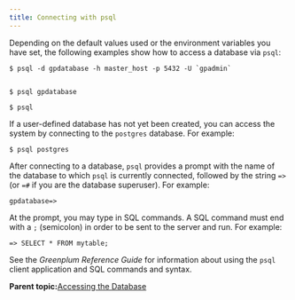 ```yaml
---
title: Connecting with psql 
---
```


Depending on the default values used or the environment variables you have set, the following examples show how to access a database via `psql`:

```
$ psql -d gpdatabase -h master_host -p 5432 -U `gpadmin`
         
```

```
$ psql gpdatabase
```

```
$ psql
```

If a user-defined database has not yet been created, you can access the system by connecting to the `postgres` database. For example:

```
$ psql postgres
```

After connecting to a database, `psql` provides a prompt with the name of the database to which `psql` is currently connected, followed by the string `=>` \(or `=#` if you are the database superuser\). For example:

```
gpdatabase=>
```

At the prompt, you may type in SQL commands. A SQL command must end with a `;` \(semicolon\) in order to be sent to the server and run. For example:

```
=> SELECT * FROM mytable;
```

See the *Greenplum Reference Guide* for information about using the `psql` client application and SQL commands and syntax.

**Parent topic:**[Accessing the Database](../../access_db/topics/g-accessing-the-database.html)

